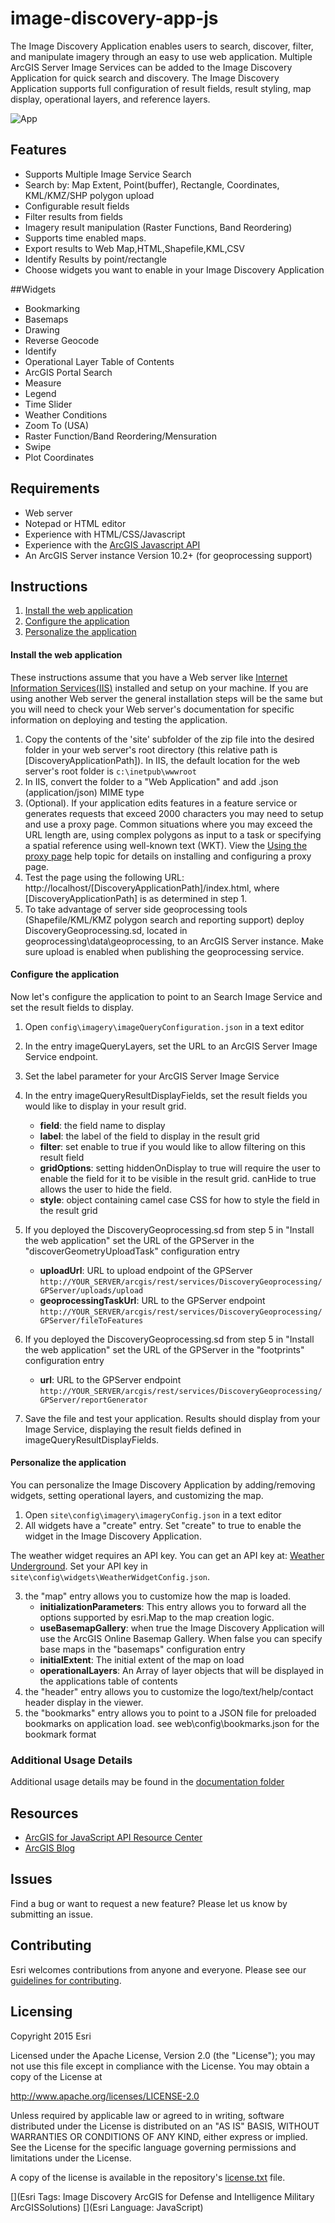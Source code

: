# image-discovery-app-js

The Image Discovery Application enables users to search, discover, filter, and manipulate imagery through an easy to use web application. Multiple ArcGIS Server Image Services can be added to the Image Discovery Application for quick search and discovery. The Image Discovery Application supports full configuration of result fields, result styling, map display, operational layers, and reference layers.



![App](screenshot.png)

## Features

* Supports Multiple Image Service Search
* Search by: Map Extent, Point(buffer), Rectangle, Coordinates, KML/KMZ/SHP polygon upload
* Configurable result fields
* Filter results from fields
* Imagery result manipulation (Raster Functions, Band Reordering)
* Supports time enabled maps.
* Export results to Web Map,HTML,Shapefile,KML,CSV
* Identify Results by point/rectangle
* Choose widgets you want to enable in your Image Discovery Application


##Widgets

* Bookmarking
* Basemaps
* Drawing
* Reverse Geocode
* Identify
* Operational Layer Table of Contents
* ArcGIS Portal Search
* Measure
* Legend
* Time Slider
* Weather Conditions
* Zoom To (USA)
* Raster Function/Band Reordering/Mensuration
* Swipe
* Plot Coordinates

## Requirements

* Web server 
* Notepad or HTML editor
* Experience with HTML/CSS/Javascript
* Experience with the [ArcGIS Javascript API](http://links.esri.com/javascript)
* An ArcGIS Server instance Version 10.2+ (for geoprocessing support)


## Instructions

1. [Install the web application](#install-the-web-application)
2. [Configure the application](#configure-the-application)
3. [Personalize the application](#personalize-the-application)

#### Install the web application

These instructions assume that you have a Web server like [Internet Information Services(IIS)](http://www.iis.net/) installed and setup on your machine. If you are using another Web server the general installation steps will be the same but you will need to check your Web server's documentation for specific information on deploying and testing the application.

1. Copy the contents of the 'site' subfolder of the zip file into the desired folder in your web server's root directory (this relative path is [DiscoveryApplicationPath]). In IIS, the default location for the web server's root folder is `c:\inetpub\wwwroot`
2. In IIS, convert the folder to a "Web Application" and add .json (application/json) MIME type
3. (Optional). If your application edits features in a feature service or generates requests that exceed 2000 characters you may need to setup and use a proxy page. Common situations where you may exceed the URL length are, using complex polygons as input to a task or specifying a spatial reference using well-known text (WKT). View the [Using the proxy page](http://help.arcgis.com/en/webapi/javascript/arcgis/jshelp/#ags_proxy) help topic for details on installing and configuring a proxy page.
4. Test the page using the following URL: http://localhost/[DiscoveryApplicationPath]/index.html, where [DiscoveryApplicationPath] is as determined in step 1.
5. To take advantage of server side geoprocessing tools (Shapefile/KML/KMZ polygon search and reporting support) deploy DiscoveryGeoprocessing.sd, located in geoprocessing\data\geoprocessing, to an ArcGIS Server instance. Make sure upload is enabled when publishing the geoprocessing service.

#### Configure the application

Now let's configure the application to point to an Search Image Service and set the result fields to display.

1. Open `config\imagery\imageQueryConfiguration.json` in a text editor
2. In the entry imageQueryLayers, set the URL to an ArcGIS Server Image Service endpoint.
3. Set the label parameter for your ArcGIS Server Image Service 
4. In the entry imageQueryResultDisplayFields, set the result fields you would like to display in your result grid.
    - **field**: the field name to display
    - **label**: the label of the field to display in the result grid
    - **filter**: set enable to true if you would like to allow filtering on this result field
    - **gridOptions**: setting hiddenOnDisplay to true will require the user to enable the field for it to be visible in the result grid. canHide to true allows the user to hide the field.
    - **style**: object containing camel case CSS for how to style the field in the result grid

5. If you deployed the DiscoveryGeoprocessing.sd from step 5 in "Install the web application" set the URL of the GPServer in the "discoverGeometryUploadTask" configuration entry
    - **uploadUrl**: URL to upload endpoint of the GPServer `http://YOUR_SERVER/arcgis/rest/services/DiscoveryGeoprocessing/GPServer/uploads/upload`
    - **geoprocessingTaskUrl**: URL to the GPServer endpoint `http://YOUR_SERVER/arcgis/rest/services/DiscoveryGeoprocessing/GPServer/fileToFeatures`


6. If you deployed the DiscoveryGeoprocessing.sd from step 5 in "Install the web application" set the URL of the GPServer in the "footprints" configuration entry
    - **url**: URL to the GPServer endpoint `http://YOUR_SERVER/arcgis/rest/services/DiscoveryGeoprocessing/GPServer/reportGenerator`



7. Save the file and test your application. Results should display from your Image Service, displaying the result fields defined in imageQueryResultDisplayFields.

#### Personalize the application

You can personalize the Image Discovery Application by adding/removing widgets, setting operational layers, and customizing the map.

1. Open `site\config\imagery\imageryConfig.json` in a text editor
2. All widgets have a "create" entry. Set "create" to true to enable the widget in the Image Discovery Application.

The weather widget requires an API key. You can get an API key at: [Weather Underground](http://www.wunderground.com/weather/api/d/docs). Set your API key in `site\config\widgets\WeatherWidgetConfig.json`.

3. the "map" entry allows you to customize how the map is loaded. 
   - **initializationParameters**: This entry allows you to forward all the options supported by esri.Map to the map creation logic.
   - **useBasemapGallery**: when true the Image Discovery Application will use the ArcGIS Online Basemap Gallery. When false you can specify base maps in the "basemaps" configuration entry
   - **initialExtent**: The initial extent of the map on load
   - **operationalLayers**: An Array of layer objects that will be displayed in the applications table of contents
4. the "header" entry allows you to customize the logo/text/help/contact header display in the viewer.
5. the "bookmarks" entry allows you to point to a JSON file for preloaded bookmarks on application load. see web\config\bookmarks.json for the bookmark format

### Additional Usage Details

Additional usage details may be found in the [documentation folder](documentation/README.md)

## Resources

* [ArcGIS for JavaScript API Resource Center](http://help.arcgis.com/en/webapi/javascript/arcgis/index.html)
* [ArcGIS Blog](http://blogs.esri.com/esri/arcgis/)

## Issues

Find a bug or want to request a new feature?  Please let us know by submitting an issue.

## Contributing

Esri welcomes contributions from anyone and everyone. Please see our [guidelines for contributing](https://github.com/esri/contributing).

## Licensing
Copyright 2015 Esri

Licensed under the Apache License, Version 2.0 (the "License");
you may not use this file except in compliance with the License.
You may obtain a copy of the License at

   http://www.apache.org/licenses/LICENSE-2.0

Unless required by applicable law or agreed to in writing, software
distributed under the License is distributed on an "AS IS" BASIS,
WITHOUT WARRANTIES OR CONDITIONS OF ANY KIND, either express or implied.
See the License for the specific language governing permissions and
limitations under the License.

A copy of the license is available in the repository's [license.txt](license.txt) file.

[](Esri Tags: Image Discovery ArcGIS for Defense and Intelligence Military ArcGISSolutions)
[](Esri Language: JavaScript)
